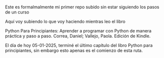 Este es formalmalmente mi primer repo subido sin estar siguiendo los pasos de un curso

Aquí voy subiendo lo que voy haciendo mientras leo el libro

Python Para Principiantes:
Aprender a programar con Python de manera práctica y paso a paso.
Correa, Daniel; Vallejo, Paola. 
Edición de Kindle. 

El día de hoy 05-01-2025, terminé el último capítulo del libro Python para principiantes, sin embargo esto apenas es el comienzo de esta ruta.
